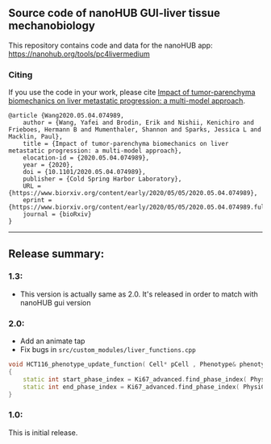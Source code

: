 ## Source code of nanoHUB GUI-liver tissue mechanobiology  
This repository contains code and data for the nanoHUB app: https://nanohub.org/tools/pc4livermedium 

### Citing
If you use the code in your work, please cite [Impact of tumor-parenchyma biomechanics on liver metastatic progression: a multi-model approach](https://www.biorxiv.org/content/10.1101/2020.05.04.074989v1).
```text
@article {Wang2020.05.04.074989,
	author = {Wang, Yafei and Brodin, Erik and Nishii, Kenichiro and Frieboes, Hermann B and Mumenthaler, Shannon and Sparks, Jessica L and Macklin, Paul},
	title = {Impact of tumor-parenchyma biomechanics on liver metastatic progression: a multi-model approach},
	elocation-id = {2020.05.04.074989},
	year = {2020},
	doi = {10.1101/2020.05.04.074989},
	publisher = {Cold Spring Harbor Laboratory},
	URL = {https://www.biorxiv.org/content/early/2020/05/05/2020.05.04.074989},
	eprint = {https://www.biorxiv.org/content/early/2020/05/05/2020.05.04.074989.full.pdf},
	journal = {bioRxiv}
}

```

* * * 

## Release summary:

### 1.3:
* This version is actually same as 2.0. It's released in order to match with nanoHUB gui version

### 2.0: 
* Add an animate tap
* Fix bugs in `src/custom_modules/liver_functions.cpp`
```c++
void HCT116_phenotype_update_function( Cell* pCell , Phenotype& phenotype, double dt )
{
    static int start_phase_index = Ki67_advanced.find_phase_index( PhysiCell_constants::Ki67_negative ); // 0
    static int end_phase_index = Ki67_advanced.find_phase_index( PhysiCell_constants::Ki67_positive_premitotic ); // 1
}
```

### 1.0:
This is initial release. 
